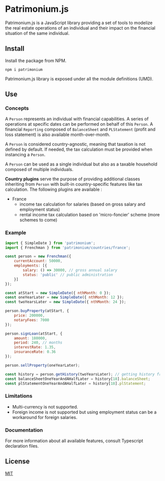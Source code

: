 # Patrimonium.js
Patrimonium.js is a JavaScript library providing a set of tools to modelize the real estate operations of an individual and their impact on the financial situation of the same individual.

## Install
Install the package from NPM.
```
npm i patrimonium
```

Patrimonium.js library is exposed under all the module definitions (UMD).

## Use

### Concepts
A `Person` represents an individual with financial capabilities. A series of operations at specific dates can be performed on behalf of this `Person`. A financial `Reporting` composed of `BalanceSheet` and `PLStatement` (profit and loss statement) is also available month-over-month.

A `Person` is considered country-agnostic, meaning that taxation is not defined by default. If needed, the tax calculation must be provided when instancing a `Person`.

A `Person` can be used as a single individual but also as a taxable household composed of multiple individuals.

**Country plugins** serve the purpose of providing additional classes inheriting from `Person` with built-in country-specific features like tax calculation. The following plugins are available :
- France
    - income tax calculation for salaries (based on gross salary and employment status)
    - rental income tax calculation based on 'micro-foncier' scheme (more schemes to come)

### Example
```js
import { SimpleDate } from 'patrimonium';
import { Frenchman } from 'patrimonium/countries/france';

const person = new Frenchman({
    currentAccount: 50000,
    employments: [{
        salary: () => 30000, // gross annual salary
        status: 'public' // public administration
    }]
});

const atStart = new SimpleDate({ nthMonth: 0 });
const oneYearLater = new SimpleDate({ nthMonth: 12 });
const twoYearsLater = new SimpleDate({ nthMonth: 24 });

person.buyProperty(atStart, {
    price: 200000,
    notaryFees: 7000
});

person.signLoan(atStart, {
    amount: 180000,
    period: 240, // months
    interestRate: 1.35,
    insuranceRate: 0.36
});

person.sellProperty(oneYearLater);

const history = person.getHistory(twoYearsLater); // getting history from the start up to two years later
const balanceSheetOneYearAndAHalfLater = history[18].balanceSheet;
const plStatementOneYearAndAHalfLater = history[18].plStatement;
```

### Limitations
- Multi-currency is not supported.
- Foreign income is not supported but using employment status can be a workaround for foreign salaries.

### Documentation
For more information about all available features, consult Typescript declaration files.

## License
[MIT](https://github.com/brumartins/patrimonium.js/blob/master/LICENSE)
